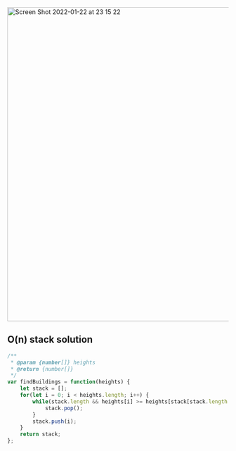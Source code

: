 <img width="714" alt="Screen Shot 2022-01-22 at 23 15 22" src="https://user-images.githubusercontent.com/37787994/150667081-64810171-502e-49d8-b86d-54fcd47afeff.png">

## O(n) stack solution

```js
/**
 * @param {number[]} heights
 * @return {number[]}
 */
var findBuildings = function(heights) {
    let stack = [];
    for(let i = 0; i < heights.length; i++) {
        while(stack.length && heights[i] >= heights[stack[stack.length - 1]]) {
            stack.pop();
        }
        stack.push(i);
    }
    return stack;
};
```
